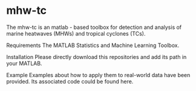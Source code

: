 # mhw-tc
The mhw-tc is an matlab - based toolbox for detection and analysis of marine heatwaves (MHWs) and tropical cyclones (TCs).

Requirements
The MATLAB Statistics and Machine Learning Toolbox.

Installation
Please directly download this repositories and add its path in your MATLAB.

Example
Examples about how to apply them to real-world data have been provided. Its associated code could be found here.
